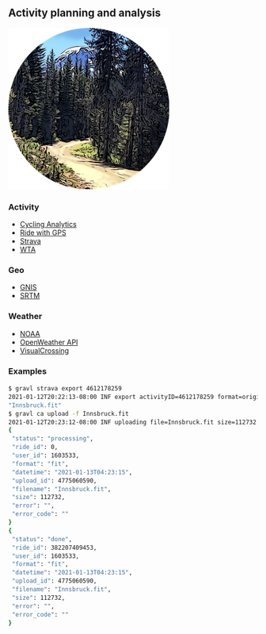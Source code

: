 
## Activity planning and analysis

![gopher](./gravl.png)

### Activity
* [Cycling Analytics](https://www.cyclinganalytics.com/)
* [Ride with GPS](https://ridewithgps.com)
* [Strava](https://strava.com)
* [WTA](https://wta.org)

### Geo
* [GNIS](https://geonames.usgs.gov)
* [SRTM](https://github.com/sakisds/go-srtm)

### Weather
* [NOAA](https://weather.gov)
* [OpenWeather API](https://openweathermap.org/api)
* [VisualCrossing](https://visualcrossing.com)

### Examples

```sh
$ gravl strava export 4612178259
2021-01-12T20:22:13-08:00 INF export activityID=4612178259 format=original
"Innsbruck.fit"
$ gravl ca upload -f Innsbruck.fit
2021-01-12T20:23:12-08:00 INF uploading file=Innsbruck.fit size=112732
{
 "status": "processing",
 "ride_id": 0,
 "user_id": 1603533,
 "format": "fit",
 "datetime": "2021-01-13T04:23:15",
 "upload_id": 4775060590,
 "filename": "Innsbruck.fit",
 "size": 112732,
 "error": "",
 "error_code": ""
}
{
 "status": "done",
 "ride_id": 382207409453,
 "user_id": 1603533,
 "format": "fit",
 "datetime": "2021-01-13T04:23:15",
 "upload_id": 4775060590,
 "filename": "Innsbruck.fit",
 "size": 112732,
 "error": "",
 "error_code": ""
}
```
